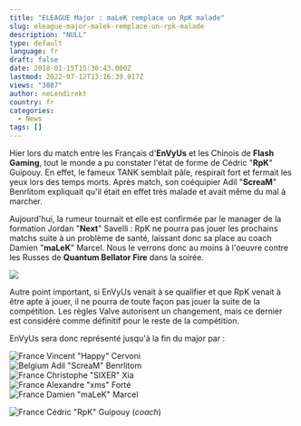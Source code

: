 ```yaml
---
title: "ELEAGUE Major : maLeK remplace un RpK malade"
slug: eleague-major-malek-remplace-un-rpk-malade
description: "NULL"
type: default
language: fr
draft: false
date: 2018-01-15T15:30:43.000Z
lastmod: 2022-07-12T13:16:39.017Z
views: "3087"
author: neLendirekt
country: fr
categories:
  - News
tags: []
---
```

Hier lors du match entre les Français d'**EnVyUs** et les Chinois de **Flash Gaming**, tout le monde a pu constater l'état de forme de Cédric "**RpK**" Guipouy. En effet, le fameux TANK semblait pâle, respirait fort et fermait les yeux lors des temps morts. Après match, son coéquipier Adil "**ScreaM**" Benrlitom expliquait qu'il était en effet très malade et avait même du mal à marcher.

Aujourd'hui, la rumeur tournait et elle est confirmée par le manager de la formation Jordan "**Next**" Savelli : RpK ne pourra pas jouer les prochains matchs suite à un problème de santé, laissant donc sa place au coach Damien "**maLeK**" Marcel. Nous le verrons donc au moins à l'oeuvre contre les Russes de **Quantum Bellator Fire** dans la soirée.

![](//picture/5a1f686e22ad4/pic.jpg)

Autre point important, si EnVyUs venait à se qualifier et que RpK venait à être apte à jouer, il ne pourra de toute façon pas jouer la suite de la compétition. Les règles Valve autorisent un changement, mais ce dernier est considéré comme définitif pour le reste de la compétition. 

EnVyUs sera donc représenté jusqu'à la fin du major par :

![France](/images/countries/fr.svg)⁠ Vincent "Happy" Cervoni⁠  
![Belgium](/images/countries/be.svg)⁠ Adil "ScreaM" Benrlitom⁠  
![France](/images/countries/fr.svg)⁠ Christophe "SIXER" Xia⁠   
![France](/images/countries/fr.svg)⁠ Alexandre "xms" Forté⁠ ⁠  
![France](/images/countries/fr.svg)⁠ Damien "maLeK" Marcel⁠ ⁠ 

![France](/images/countries/fr.svg)⁠ Cédric "RpK" Guipouy⁠ (_coach_)
